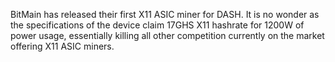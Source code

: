 BitMain has released their first X11 ASIC miner for DASH. It is no wonder as the specifications of the device claim 17GHS X11 hashrate for 1200W of power usage, essentially killing all other competition currently on the market offering X11 ASIC miners.

